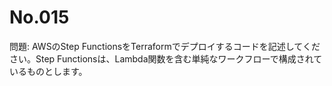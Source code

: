 # No.015

問題: AWSのStep FunctionsをTerraformでデプロイするコードを記述してください。Step Functionsは、Lambda関数を含む単純なワークフローで構成されているものとします。
